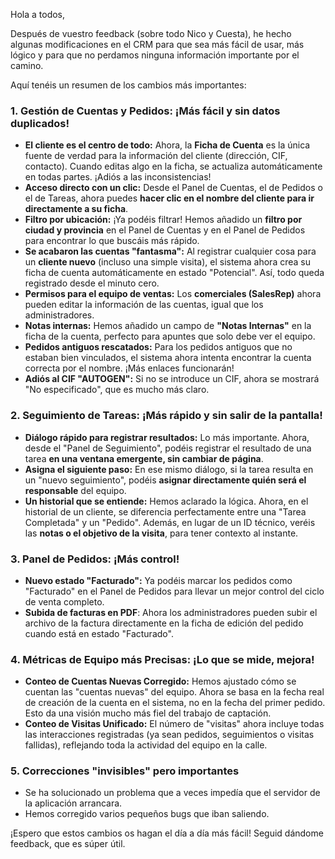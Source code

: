 Hola a todos,

Después de vuestro feedback (sobre todo Nico y Cuesta), he hecho algunas modificaciones en el CRM para que sea más fácil de usar, más lógico y para que no perdamos ninguna información importante por el camino.

Aquí tenéis un resumen de los cambios más importantes:

### 1. Gestión de Cuentas y Pedidos: ¡Más fácil y sin datos duplicados!

- **El cliente es el centro de todo:** Ahora, la **Ficha de Cuenta** es la única fuente de verdad para la información del cliente (dirección, CIF, contacto). Cuando editas algo en la ficha, se actualiza automáticamente en todas partes. ¡Adiós a las inconsistencias!
- **Acceso directo con un clic:** Desde el Panel de Cuentas, el de Pedidos o el de Tareas, ahora puedes **hacer clic en el nombre del cliente para ir directamente a su ficha**.
- **Filtro por ubicación:** ¡Ya podéis filtrar! Hemos añadido un **filtro por ciudad y provincia** en el Panel de Cuentas y en el Panel de Pedidos para encontrar lo que buscáis más rápido.
- **Se acabaron las cuentas "fantasma":** Al registrar cualquier cosa para un **cliente nuevo** (incluso una simple visita), el sistema ahora crea su ficha de cuenta automáticamente en estado "Potencial". Así, todo queda registrado desde el minuto cero.
- **Permisos para el equipo de ventas:** Los **comerciales (SalesRep)** ahora pueden editar la información de las cuentas, igual que los administradores.
- **Notas internas:** Hemos añadido un campo de **"Notas Internas"** en la ficha de la cuenta, perfecto para apuntes que solo debe ver el equipo.
- **Pedidos antiguos rescatados:** Para los pedidos antiguos que no estaban bien vinculados, el sistema ahora intenta encontrar la cuenta correcta por el nombre. ¡Más enlaces funcionarán!
- **Adiós al CIF "AUTOGEN":** Si no se introduce un CIF, ahora se mostrará "No especificado", que es mucho más claro.

### 2. Seguimiento de Tareas: ¡Más rápido y sin salir de la pantalla!

- **Diálogo rápido para registrar resultados:** Lo más importante. Ahora, desde el "Panel de Seguimiento", podéis registrar el resultado de una tarea **en una ventana emergente, sin cambiar de página**.
- **Asigna el siguiente paso:** En ese mismo diálogo, si la tarea resulta en un "nuevo seguimiento", podéis **asignar directamente quién será el responsable** del equipo.
- **Un historial que se entiende:** Hemos aclarado la lógica. Ahora, en el historial de un cliente, se diferencia perfectamente entre una "Tarea Completada" y un "Pedido". Además, en lugar de un ID técnico, veréis las **notas o el objetivo de la visita**, para tener contexto al instante.

### 3. Panel de Pedidos: ¡Más control!

- **Nuevo estado "Facturado":** Ya podéis marcar los pedidos como "Facturado" en el Panel de Pedidos para llevar un mejor control del ciclo de venta completo.
- **Subida de facturas en PDF**: Ahora los administradores pueden subir el archivo de la factura directamente en la ficha de edición del pedido cuando está en estado "Facturado".

### 4. Métricas de Equipo más Precisas: ¡Lo que se mide, mejora!

- **Conteo de Cuentas Nuevas Corregido:** Hemos ajustado cómo se cuentan las "cuentas nuevas" del equipo. Ahora se basa en la fecha real de creación de la cuenta en el sistema, no en la fecha del primer pedido. Esto da una visión mucho más fiel del trabajo de captación.
- **Conteo de Visitas Unificado:** El número de "visitas" ahora incluye todas las interacciones registradas (ya sean pedidos, seguimientos o visitas fallidas), reflejando toda la actividad del equipo en la calle.

### 5. Correcciones "invisibles" pero importantes

- Se ha solucionado un problema que a veces impedía que el servidor de la aplicación arrancara.
- Hemos corregido varios pequeños bugs que iban saliendo.

¡Espero que estos cambios os hagan el día a día más fácil! Seguid dándome feedback, que es súper útil.

